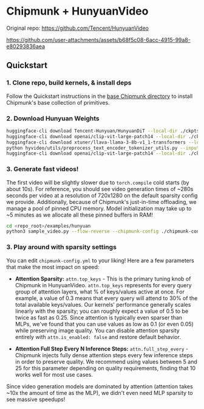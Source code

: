 # Chipmunk + HunyuanVideo

Original repo: https://github.com/Tencent/HunyuanVideo



https://github.com/user-attachments/assets/b68f5c08-6acc-4915-99a8-e80293836aea



## Quickstart
### 1. Clone repo, build kernels, & install deps
Follow the Quickstart instructions in the [base Chipmunk directory](../../README.md) to install Chipmunk's base collection of primitives.

### 2\. Download Hunyuan Weights

```bash
huggingface-cli download Tencent-Hunyuan/HunyuanDiT --local-dir ./ckpts
huggingface-cli download openai/clip-vit-large-patch14 --local-dir ./ckpts/text_encoder_2
huggingface-cli download xtuner/llava-llama-3-8b-v1_1-transformers --local-dir ./ckpts/llava-llama-3-8b-v1_1-transformers
python hyvideo/utils/preprocess_text_encoder_tokenizer_utils.py --input_dir ckpts/llava-llama-3-8b-v1_1-transformers --output_dir ./ckpts/text_encoder
huggingface-cli download openai/clip-vit-large-patch14 --local-dir ./ckpts/text_encoder_2
```

### 3\. Generate fast videos!

The first video will be slightly slower due to `torch.compile` cold starts (by about 10s). For reference, you should see video generation times of ~280s seconds per video at a resolution of 720x1280 on the default sparsity config we provide. Additionally, because of Chipmunk's just-in-time offloading, we manage a pool of pinned CPU memory. Model initialization may take up to ~5 minutes as we allocate all these pinned buffers in RAM!

```bash
cd <repo_root>/examples/hunyuan
python3 sample_video.py --flow-reverse --chipmunk-config ./chipmunk-config.yml
```

### 3\. Play around with sparsity settings

You can edit `chipmunk-config.yml` to your liking! Here are a few parameters that make the most impact on speed:

- **Attention Sparsity:** `attn.top_keys` - This is the primary tuning knob of Chipmunk in HunyuanVideo. `attn.top_keys` represents for every query group of attention layers, what \% of keys/values active at once. For example, a value of 0.3 means that every query will attend to 30\% of the total available keys/values. Our kernels' performance generally scales linearly with the sparsity; you can roughly expect a value of 0.5 to be twice as fast as 0.25. Since attention is typically even sparser than MLPs, we've found that you can use values as low as 0.1 (or even 0.05) while preserving image quality. You can disable attention sparsity entirely with `attn.is_enabled: false` and restore default behavior.

- **Attention Full Step Every N Inference Steps:** `attn.full_step_every` - Chipmunk injects fully dense attention steps every few inference steps in order to preserve quality. We recommend using values between 5 and 25 for this parameter depending on quality requirements, finding that 10 works well for most use cases.

Since video generation models are dominated by attention (attention takes ~10x the amount of time as the MLP), we didn't even need MLP sparsity to see massive speedups!
